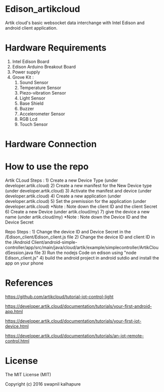 # Edison_artikcloud
Artik cloud's basic websocket data interchange with Intel Edison and android client application.

# Hardware Requirements 

1) Intel Edison Board
2) Edison Arduino Breakout Board
3) Power supply 
4) Grove Kit : 
	1) Sound Sensor
	2) Temperature Sensor
	3) Piezo-vibration Sensor
	4) Light Sensor
	5) Base Shield
	6) Buzzer 
	7) Accelerometer Sensor
	8) RGB Lcd 
	9) Touch Sensor

# Hardware Connection 

# How to use the repo

Artik CLoud Steps :
	1) Create a new Device Type 				(under developer.artik.cloud)
	2) Create a new manifest for the New Device type 	(under developer.artik.cloud)
	3) Activate the manifest and device 			(under developer.artik.cloud)
	4) Create a new application 				(under developer.artik.cloud)
	5) Set the premission for the application		(under developer.artik.cloud)
	*Note : Note down the client ID and the client Secret
	6) Create a new Device 					(under artik.cloud/my)
	7) give the device a new name 				(under artik.cloud/my)
	*Note : Note down the Device ID and the Device Secret

Repo Steps  :
	1) Change the device ID and Device Secret in the /Edison_client/Edison_client.js file 
	2) Change the device ID and client ID in the /Android Client/android-simple-controller/app/src/main/java/cloud/artik/example/simplecontroller/ArtikCloudSession.java file 
	3) Run the nodejs Code on edison using "node Edison_client.js"
	4) build the android project in android sutdio and install the app on your phone

	
# References 

https://github.com/artikcloud/tutorial-iot-control-light

https://developer.artik.cloud/documentation/tutorials/your-first-android-app.html

https://developer.artik.cloud/documentation/tutorials/your-first-iot-device.html

https://developer.artik.cloud/documentation/tutorials/an-iot-remote-control.html

# License

The MIT License (MIT)

Copyright (c) 2016 swapnil kalhapure

